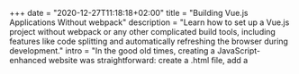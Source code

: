 +++
date = "2020-12-27T11:18:18+02:00"
title = "Building Vue.js Applications Without webpack"
description = "Learn how to set up a Vue.js project without webpack or any other complicated build tools, including features like code splitting and automatically refreshing the browser during development."
intro = "In the good old times, creating a JavaScript-enhanced website was straightforward: create a .html file, add a <script> tag, write some JavaScript, and open the file in the browser. Nowadays, building web applications requires complex build toolchains, a node_modules directory with gigabytes of dependencies, and a complicated webpack configuration file..."
draft = false
categories = ["Development"]
tags = ["JavaScript", "Vue"]
images = ["/images/c_pad,b_rgb:ED8936,f_auto,q_auto,w_1014,h_510/v1542158523/blog/2020-12-27/vue-without-webpack"]
+++

In the good old times, creating a JavaScript-enhanced website was straightforward: create a `.html` file, add a `<script>` tag, write some JavaScript, and open the file in the browser. Nowadays, building web applications requires complex build toolchains, a `node_modules` directory with gigabytes of dependencies, and a complicated webpack configuration file.

But is it really necessary to use webpack to build modern JavaScript applications? Is it really necessary to use webpack to build Vue.js-powered applications? The answer is no. Thanks to native browser support for [JavaScript Modules](https://developer.mozilla.org/de/docs/Web/JavaScript/Guide/Modules), it's easier than ever to build powerful JavaScript applications without using any build tools.

This article discusses ways to build Vue.js applications without relying on a complicated build process and numerous third-party dependencies. At the same time, we don't want to do without powerful functionality like code splitting, and the development process should be as comfortable as possible.

You can [find the final code using `htm` for rendering on GitHub](https://github.com/maoberlehner/goodbye-webpack-building-vue-applications-without-webpack).

- [Building Vue Applications Without a Build Step](#building-vue-applications-without-a-build-step)
- [Using Vue with htm](#using-vue-with-htm)
- [Runtime Bundling with esbuild](#runtime-bundling-with-esbuild)
- [webpack Alternatives: Rollup and Vite](#webpack-alternatives-rollup-and-vite)

## Building Vue Applications Without a Build Step

Thanks to modern browsers and mostly thanks to features like JavaScript Modules, bundling via a separate build step is not strictly necessary even when building medium-sized web apps. But because we're used to `.vue` Single File Component files, it is not that simple in the Vue.js ecosystem.

First things first, there is no way to make `.vue` files work without a build step. But thanks to [htm](https://github.com/developit/htm), we can get pretty close to the Vue SFC experience.

### Setting up a Development Environment with Automatic Reloading

To enhance security, ES6 Modules are subject to [same-origin policy](https://developer.mozilla.org/en-US/docs/Web/Security/Same-origin_policy), which means we have to run a local server to run JavaScript applications using this technology. Unfortunately, that means we have to install an npm dependency – but that'll be the only one, I promise.

```bash
npm install --save-dev browser-sync
```

[Browsersync](https://browsersync.io/) makes it possible to run a local web server and provides the feature of automatically reloading your browser when a change to a file is detected – this is incredibly convenient during development and a (not quite as sophisticated) replacement for the webpack hot reloading feature.

After installing Browsersync, we can add a new npm script to our `package.json` file, with which we can start a local development server.

```json
{
  "scripts": {
    "start": "browser-sync start --server 'src' --files 'src' --single"
  }
}
```

In the `start` script you can see above, we tell Browsersync to start a server serving the contents of and watching for changes to files inside the `src` directory. The `--single` option triggers the Browsersync server to work in SPA mode.

<div>
  <hr class="c-hr">
  <a
    style="display: block; margin-top: 1em;"
    href="https://www.creative-tim.com/templates/vuejs/?partner=143346"
  >
    <img
      src="/images/q_auto/v1532158514/blog/assets/high-quality-templates"
      alt="Screenshots of three premium Vue.js templates."
      style="max-width: 100%; height: auto;"
      loading="lazy"
      width="1240"
      height="530"
    >
  </a>
  <hr class="c-hr">
</div>

### The Project File Structure

So let's take a closer look at how we structure our project directory. Next, you can see the basic directory and file structure of our application.

```bash
.
├── package.json
└── src
    ├── components/
    ├── index.html
    └── main.js
```

The `index.html` file is the core of our application so let's start with this file.

```html
<!DOCTYPE html>
<html>
  <head>
    <meta charset="utf-8">
    <meta http-equiv="X-UA-Compatible" content="IE=edge">
    <meta name="viewport" content="width=device-width,initial-scale=1.0">
    <title>Hello World!</title>
    <!-- This is a development version of Vue.js! -->
    <script src="https://unpkg.com/vue@3.0.4"></script>
    <script src="/main.js" type="module"></script>
    <!--
      To prevent waterfall-loading, we preload
      all the JS Module files of our application.
    -->
    <link rel="modulepreload" href="/components/App.js">
    <link rel="modulepreload" href="/components/BaseButton.js">
  </head>
  <body>
    <div id="app"></div>
  </body>
</html>
```

Above, you can see the very minimal HTML code needed for our application. The most important part of the application is the JavaScript code. With the first `<script>` tag, we're loading a version of Vue.js with some development console outputs enabled (do not use this in production!). The second JavaScript file is the entry point of our application – note the `type="module"` attribute on the script tag; this tells the browser that this is a JavaScript file using ES6 Modules.

One problem with using JavaScript Modules without a bundler is waterfall-loading. In our example, `main.js` imports `App.js` and `App.js` imports `BaseButton.js`. So the browser needs to load the files in this order before it can mount our little Vue application. But we can speed this up by [using `modulepreload` links](https://developers.google.com/web/updates/2017/12/modulepreload). The preload links tell the browser to load all necessary files, which prevents waterfall-loading.

```js
// src/main.js
import App from './components/App.js';

const app = Vue.createApp({
  render: () => Vue.h(App),
});
app.mount('#app');
```

In the code snippet above, you can see that we're using a native ES6 `import` statement to load our core `App` component and use it to create our Vue app. Note that we don't need to import `Vue` because we load it directly from a CDN in the `index.html` file.

### Vue Single File Component Alternatives

Vue SFC files are not (and very certainly never will be) supported in any modern browser. To build Vue applications without webpack or some other bundler, we need to write our components without using the SFC syntax.

```js
// src/components/App.js
import BaseButton from './BaseButton.js';

export default {
  name: 'App',
  data() {
    return {
      count: 0,
    };
  },
  render() {
    return Vue.h('div', [
      `Count: ${this.count}`,
      Vue.h(BaseButton, {
        onClick: () => { this.count += 1 },
      }, () => '+1'),
    ]);
  },
};
```

The most straightforward way is to use the `render()` function directly without any abstractions for convenience. But being used to abstractions like the `<template>` syntax in Single File Components or JSX, this is not the most appealing way of writing Vue components that we don't need to compile.

```js
// src/components/App.js
import BaseButton from './BaseButton.js';

export default {
  name: 'App',
  components: {
    BaseButton,
  },
  data() {
    return {
      count: 0,
    };
  },
  template: `
    <div>
      Count: {{ count }}
      <BaseButton @click="count += 1">
        +1
      </BaseButton>
    </div>
  `,
};
```

What we see above looks a lot more familiar: instead of raw JavaScript, we can use the `template` option returning a plain HTML*ish* string (the same as we would write in the `<template>` section of an SFC). But not only is this slower than our first approach, but it also requires the Vue Runtime build, which is significantly larger, and we don't get syntax highlighting.

## Using Vue with htm

My recommended way for building Vue applications that don't require a build step is to use [htm](https://github.com/developit/htm). Let's make some modifications to our app to use `htm`.

```diff
     <title>Hello World!</title>
-    <!-- This is a development version of Vue.js! -->
-    <script src="https://unpkg.com/vue@3.0.4"></script>
     <script src="/main.js" type="module"></script>
     <!--
       To prevent waterfall-loading, we preload
       all the JS Module files of our application.
     -->
     <link rel="modulepreload" href="/components/App.js">
     <link rel="modulepreload" href="/components/BaseButton.js">
+    <link rel="modulepreload" href="https://unpkg.com/vue@3.0.4/dist/vue.runtime.esm-browser.js">
+    <link rel="modulepreload" href="https://unpkg.com/htm@3.0.4/dist/htm.module.js?module">
+    <link rel="modulepreload" href="/utils/html.js">
   </head>
```

```js
// src/utils/html.js
import { h } from 'https://unpkg.com/vue@3.0.4/dist/vue.runtime.esm-browser.js';
import htm from 'https://unpkg.com/htm@3.0.4/dist/htm.module.js?module';

export default htm.bind(h);
```

```js
// src/components/App.js
import html from '../utils/html.js';

import BaseButton from './BaseButton.js';

export default {
  name: 'App',
  data() {
    return {
      count: 0,
    };
  },
  render() {
    return html`
      <div>
        Count: ${this.count}
        <${BaseButton} onClick=${() => { this.count += 1 }}>
          +1
        <//>
      </div>
    `;
  },
};
```

If you already know JSX, you'll find the syntax very familiar. It's easy to write and read. Thanks to the [lit-html Visual Studio Code plugin](https://marketplace.visualstudio.com/items?itemName=bierner.lit-html), we even get syntax highlighting.

<div>
  <hr class="c-hr">
  <div class="c-service-info">
    <h2>Do you want to learn more about advanced Vue.js techniques?</h2>
    <p class="c-service-info__body">
      Register for the Newsletter of my upcoming book: <a class="c-anchor" href="https://oberlehner.us20.list-manage.com/subscribe?u=8476a98c5640f6c7b5530ea57&id=8b26bf120b" data-event-category="link" data-event-action="click: newsletter" data-event-label="Newsletter (article content)">Advanced Vue.js Application Architecture</a>.
    </p>
  </div>
  <hr class="c-hr">
</div>

## Runtime Bundling with esbuild

In the main `index.html` file, we have declared a couple of preload `<link>` Resource Hints to prevent waterfall-loading of JavaScript resources. This might be good enough for very simple applications. Still, this quickly becomes a maintenance nightmare because every time we add or remove a new module file or change the name of a file, we also must update the Resource Hints accordingly. If we forget to do this, we might not notice it for a long time.

A potential solution for this is [Runtime Bundling](https://markus.oberlehner.net/blog/javascript-runtime-bundling-concept/). Using Runtime Bundling we can get all of the benefits of using a bundler but circumvent some of the downsides involved in having a build step. If you're interested in this concept, you can [read my article about Runtime Bundling](https://markus.oberlehner.net/blog/javascript-runtime-bundling-concept/).

## webpack Alternatives: Rollup and Vite

If your main concern about webpack is its complicated configuration and sluggishness, you might consider choosing a different build tool instead of entirely ditching the build step.

[Vite](https://github.com/vitejs/vite) is a very great alternative in the Vue.js ecosystem. It almost feels like there is no build step at all. Furthermore, you get incredible fast Hot Module Reloading, which you can only get with sophisticated tooling. Vite uses [esbuild](https://esbuild.github.io/) and Rollup under the hood.

Keep in mind, though, that those tools are very new. If you need a solution for a particular problem, chances are somebody already solved it with webpack.

<div class="c-content__broad">
  <div class="c-twitter-teaser">
    <div class="c-twitter-teaser__content">
      <h2 class="c-twitter-teaser__headline">Like What You Read?</h2>
      <p class="c-twitter-teaser__body">
        Follow me to get my latest Vue.js articles.
      </p>
      <a class="c-button c-button--outline c-twitter-teaser__button" rel="nofollow" href="https://twitter.com/maoberlehner" data-event-category="link" data-event-action="click: contact" data-event-label="Twitter (article content)">
        Find me on Twitter
      </a>
    </div>
  </div>
</div>

## Wrapping It Up

If you build a simple Vue.js application with a couple of modules, there is almost no reason for relying on a complicated build toolchain. Thanks to JavaScript modules and the excellent `htm` package, it is nearly the same development experience as working with Vue Single File Components.

The best way to build large-scale Vue applications today, without relying on webpack, probably is Vite, which uses Rollup behind the scenes.

Where I see the most potential for the future is with [Runtime Bundling](https://markus.oberlehner.net/blog/javascript-runtime-bundling-concept/). Why not let the server do the optimizations for production? This approach reminds me of my PHP days: create a PHP file, FTP it to your server, and let the server do runtime optimizations.

